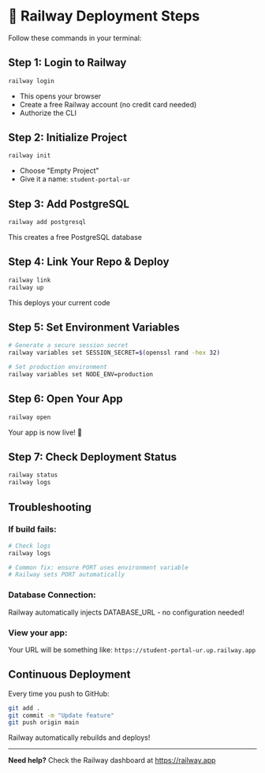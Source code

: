 # 🚂 Railway Deployment Steps

Follow these commands in your terminal:

## Step 1: Login to Railway
```bash
railway login
```
- This opens your browser
- Create a free Railway account (no credit card needed)
- Authorize the CLI

## Step 2: Initialize Project
```bash
railway init
```
- Choose "Empty Project"
- Give it a name: `student-portal-ur`

## Step 3: Add PostgreSQL
```bash
railway add postgresql
```
This creates a free PostgreSQL database

## Step 4: Link Your Repo & Deploy
```bash
railway link
railway up
```
This deploys your current code

## Step 5: Set Environment Variables
```bash
# Generate a secure session secret
railway variables set SESSION_SECRET=$(openssl rand -hex 32)

# Set production environment
railway variables set NODE_ENV=production
```

## Step 6: Open Your App
```bash
railway open
```
Your app is now live! 🎉

## Step 7: Check Deployment Status
```bash
railway status
railway logs
```

## Troubleshooting

### If build fails:
```bash
# Check logs
railway logs

# Common fix: ensure PORT uses environment variable
# Railway sets PORT automatically
```

### Database Connection:
Railway automatically injects DATABASE_URL - no configuration needed!

### View your app:
Your URL will be something like:
`https://student-portal-ur.up.railway.app`

## Continuous Deployment

Every time you push to GitHub:
```bash
git add .
git commit -m "Update feature"
git push origin main
```

Railway automatically rebuilds and deploys!

---

**Need help?** Check the Railway dashboard at https://railway.app